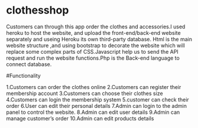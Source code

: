 # clothesshop


Customers can through this app order the clothes and accessories.I used heroku to host the website, and upload the front-end/back-end website separately 
and useing Heroku its own third-party database. Html is the main website structure ,and using bootstrap to decorate the website which will replace some 
complex parts of CSS.Javascript help us to send the API request and run the website functions.Php is the Back-end language to connect database.




#Functionality

1.Customers can order the clothes online
2.Customers can register their membership account
3.Customers can choose their clothes size
4.Customers can login the membership system
5.customer can check their order 
6.User can edit their personal details
7.Admin can login to the admin panel to control the website.
8.Admin can edit user details 
9.Admin can manage customer’s order
10.Admin can edit products details

